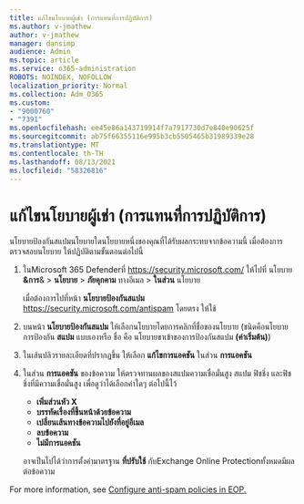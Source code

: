 ```yaml
---
title: แก้ไขนโยบายผู้เช่า (การแทนที่การปฏิบัติการ)
ms.author: v-jmathew
author: v-jmathew
manager: dansimp
audience: Admin
ms.topic: article
ms.service: o365-administration
ROBOTS: NOINDEX, NOFOLLOW
localization_priority: Normal
ms.collection: Adm_O365
ms.custom:
- "9000760"
- "7391"
ms.openlocfilehash: ee45e86a143719914f7a7917730d7e840e90625f
ms.sourcegitcommit: ab75f66355116e995b3cb5505465b31989339e28
ms.translationtype: MT
ms.contentlocale: th-TH
ms.lasthandoff: 08/13/2021
ms.locfileid: "58326816"
---
```

# <a name="fix-tenant-policy-action-override"></a>แก้ไขนโยบายผู้เช่า (การแทนที่การปฏิบัติการ)

นโยบายป้องกันสแปมนโยบายใดนโยบายหนึ่งของคุณที่ได้รับผลกระทบจากข้อความนี้ เมื่อต้องการตรวจสอบนโยบาย ให้ปฏิบัติตามขั้นตอนต่อไปนี้

1. ในMicrosoft 365 Defenderที่ <https://security.microsoft.com/> ให้ไปที่ นโยบาย **&การ**& \> **นโยบาย** \> **ภัยคุกคาม** ทางอีเมล \> **ในส่วน** นโยบาย

   เมื่อต้องการไปที่หน้า **นโยบายป้องกันสแปม** <https://security.microsoft.com/antispam> โดยตรง ให้ใช้

2. บนหน้า **นโยบายป้องกันสแปม** ให้เลือกนโยบายโดยการคลิกที่ชื่อของนโยบาย (ชนิดคือนโยบายการป้องกัน **สแปม** แบบเองหรือ ชื่อ คือ นโยบายขาเข้าของการป้องกันสแปม **(ค่าเริ่มต้น)**)
3. ในเส้นปลิวรายละเอียดที่ปรากฏขึ้น ให้เลือก **แก้ไขการแอคชัน** ในส่วน **การแอคชัน**
4. ในส่วน **การแอคชัน** ของข้อความ ให้ตรวจทานผลของสแปมความเชื่อมั่นสูง สแปม ฟิชชิ่ง และฟิชชิ่งที่มีความเชื่อมั่นสูง เพื่อดูว่าได้เลือกค่าใดๆ ต่อไปนี้ไว้
   - **เพิ่มส่วนหัว X**
   - **บรรทัดเรื่องที่ขึ้นหน้าด้วยข้อความ**
   - **เปลี่ยนเส้นทางข้อความไปยังที่อยู่อีเมล**
   - **ลบข้อความ**
   - **ไม่มีการแอคชัน**

   อาจเป็นไปได้ว่าการตั้งค่ามาตรฐาน **ที่ปรับใช้** กับExchange Online Protectionทั้งหมดมีผลต่อข้อความ

For more information, see [Configure anti-spam policies in EOP.](https://docs.microsoft.com/microsoft-365/security/office-365-security/configure-your-spam-filter-policies)
